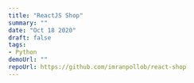 ```yaml
---
title: "ReactJS Shop"
summary: ""
date: "Oct 18 2020"
draft: false
tags:
- Python
demoUrl: ""
repoUrl: https://github.com/imranpollob/react-shop
---
```


